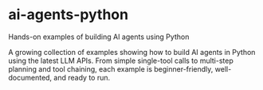 # ai-agents-python
Hands-on examples of building AI agents using Python

A growing collection of examples showing how to build AI agents in Python using the latest LLM APIs. From simple single-tool calls to multi-step planning and tool chaining, each example is beginner-friendly, well-documented, and ready to run.
